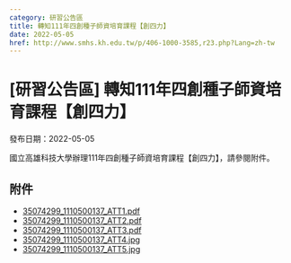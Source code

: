 ```yaml
---
category: 研習公告區
title: 轉知111年四創種子師資培育課程【創四力】
date: 2022-05-05
href: http://www.smhs.kh.edu.tw/p/406-1000-3585,r23.php?Lang=zh-tw
---
```


# [研習公告區] 轉知111年四創種子師資培育課程【創四力】

發布日期：2022-05-05

國立高雄科技大學辦理111年四創種子師資培育課程【創四力】，請參閱附件。

## 附件

- [35074299_1110500137_ATT1.pdf](https://www.smhs.kh.edu.tw/var/file/0/1000/attach/93/pta_3364_5380206_17956.pdf)
- [35074299_1110500137_ATT2.pdf](https://www.smhs.kh.edu.tw/var/file/0/1000/attach/93/pta_3365_6488904_17956.pdf)
- [35074299_1110500137_ATT3.pdf](https://www.smhs.kh.edu.tw/var/file/0/1000/attach/93/pta_3366_4508999_17956.pdf)
- [35074299_1110500137_ATT4.jpg](https://www.smhs.kh.edu.tw/var/file/0/1000/attach/93/pta_3367_2512963_17956.jpg)
- [35074299_1110500137_ATT5.jpg](https://www.smhs.kh.edu.tw/var/file/0/1000/attach/93/pta_3368_804733_17956.jpg)
